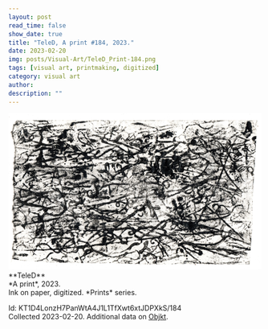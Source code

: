 ```yaml
---
layout: post
read_time: false
show_date: true
title: "TeleD, A print #184, 2023."
date: 2023-02-20
img: posts/Visual-Art/TeleD_Print-184.png
tags: [visual art, printmaking, digitized]
category: visual art
author: 
description: ""
---
```


<img src='./assets/img/posts/Visual-Art/TeleD_Print-184.png'>

<br>
**TeleD**
<br>*A print*, 2023.
<br>Ink on paper, digitized. *Prints* series.

 <div class="page-separator"></div>

Id: KT1D4LonzH7PanWtA4J1L1TfXwt6xtJDPXkS/184
<br>Collected 2023-02-20. Additional data on [Objkt](https://objkt.com/tokens/KT1D4LonzH7PanWtA4J1L1TfXwt6xtJDPXkS/184).
